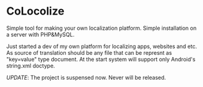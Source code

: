# CoLocolize
Simple tool for making your own localization platform. Simple installation on a server with PHP&amp;MySQL.

Just started a dev of my own platform for localizing apps, websites and etc. As source of translation should be any file that can be represnt as "key=value" type document. At the start system will support only Android's string.xml  doctype.

*UPDATE*:
The project is suspensed now. Never will be released.
